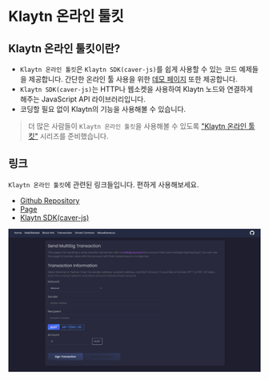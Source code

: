 # Klaytn 온라인 툴킷 <a id="klaytn-online-toolkit"></a>

## Klaytn 온라인 툴킷이란?<a id="what-is-the-klaytn-online-toolkit"></a>
* `Klaytn 온라인 툴킷`은 `Klaytn SDK(caver-js)`를 쉽게 사용할 수 있는 코드 예제들을 제공합니다. 간단한 온라인 툴 사용을 위한 [데모 페이지](https://toolkit.klaytn.foundation)  또한 제공합니다.
* `Klaytn SDK(caver-js)`는 HTTP나 웹소켓을 사용하여 Klaytn 노드와 연결하게 해주는 JavaScript API 라이브러리입니다.
* 코딩할 필요 없이 Klaytn의 기능을 사용해볼 수 있습니다.

> 더 많은 사람들이 `Klaytn 온라인 툴킷`을 사용해볼 수 있도록 ["Klaytn 온라인 툴킷"](https://medium.com/klaytn/using-klaytn-online-toolkit-1-multisig-60399a0b0278) 시리즈를 준비했습니다.

## 링크 <a id="links"></a>
`Klaytn 온라인 툴킷`에 관련된 링크들입니다. 편하게 사용해보세요.
* [Github Repository](https://github.com/klaytn/klaytn-online-toolkit)
* [Page](https://toolkit.klaytn.foundation)
* [Klaytn SDK(caver-js)](https://docs.klaytn.foundation/dapp/sdk/caver-js)

![Klaytn Online Toolkit](./img/klaytn-online-toolkit.png)
